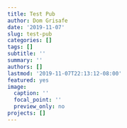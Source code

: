 ```yaml
---
title: Test Pub
author: Dom Grisafe
date: '2019-11-07'
slug: test-pub
categories: []
tags: []
subtitle: ''
summary: ''
authors: []
lastmod: '2019-11-07T22:13:12-08:00'
featured: yes
image:
  caption: ''
  focal_point: ''
  preview_only: no
projects: []
---
```


